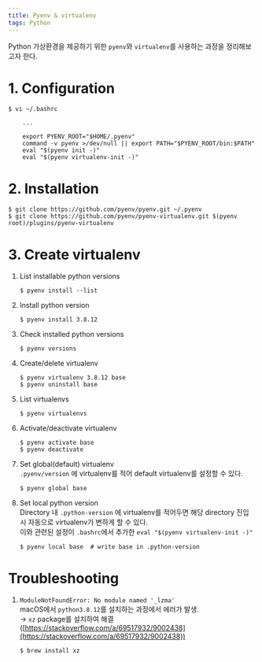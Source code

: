 ```yaml
---
title: Pyenv & virtualenv
tags: Python
---
```


<!--more-->

Python 가상환경을 제공하기 위한 `pyenv`와 `virtualenv`를 사용하는 과정을 정리해보고자 한다.


# 1. Configuration
```
$ vi ~/.bashrc

    ...

    export PYENV_ROOT="$HOME/.pyenv"
    command -v pyenv >/dev/null || export PATH="$PYENV_ROOT/bin:$PATH"
    eval "$(pyenv init -)"
    eval "$(pyenv virtualenv-init -)"
```


# 2. Installation
```
$ git clone https://github.com/pyenv/pyenv.git ~/.pyenv
$ git clone https://github.com/pyenv/pyenv-virtualenv.git $(pyenv root)/plugins/pyenv-virtualenv
```


# 3. Create virtualenv
1. List installable python versions
    ```
    $ pyenv install --list
    ```
2. Install python version
    ```
    $ pyenv install 3.8.12
    ```
3. Check installed python versions
   ```
   $ pyenv versions
   ```
4. Create/delete virtualenv
   ```
   $ pyenv virtualenv 3.8.12 base
   $ pyenv uninstall base
   ```
5. List virtualenvs
   ```
   $ pyenv virtualenvs
   ```
6. Activate/deactivate virtualenv
   ```
   $ pyenv activate base
   $ pyenv deactivate
   ```
7. Set global(default) virtualenv \
   `.pyenv/version` 에 virtualenv를 적어 default virtualenv를 설정할 수 있다.
   ```
   $ pyenv global base
   ```
8. Set local python version \
   Directory 내 `.python-version` 에 virtualenv를 적어두면 해당 directory 진입 시 자동으로 virtualenv가 변하게 할 수 있다. \
   이와 관련된 설정이 `.bashrc`에서 추가한 `eval "$(pyenv virtualenv-init -)"`

   ```
   $ pyenv local base  # write base in .python-version
   ```


# Troubleshooting
1. `ModuleNotFoundError: No module named '_lzma'` \
    macOS에서 `python3.8.12`를 설치하는 과정에서 에러가 발생. \
    → `xz` package를 설치하여 해결 ([https://stackoverflow.com/a/69517932/9002438](https://stackoverflow.com/a/69517932/9002438))
    ```
    $ brew install xz
    ```

